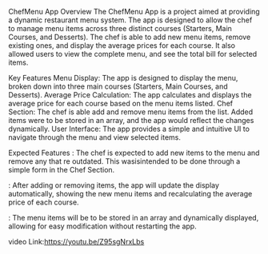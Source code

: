 ChefMenu App Overview The ChefMenu App is a project aimed at providing a dynamic restaurant menu system. The app is designed to allow the chef to manage menu items across three distinct courses (Starters, Main Courses, and Desserts). The chef is able to add new menu items, remove existing ones, and display the average prices for each course. It also allowed users to view the complete menu, and see the total bill for selected items.

Key Features Menu Display: The app is designed to display the menu, broken down into three main courses (Starters, Main Courses, and Desserts). Average Price Calculation: The app calculates and displays the average price for each course based on the menu items listed. Chef Section: The chef is able add and remove menu items from the list. Added items were to be stored in an array, and the app would reflect the changes dynamically. User Interface: The app provides a simple and intuitive UI to navigate through the menu and view selected items.

Expected Features : The chef is expected to add new items to the menu and remove any that re outdated. This wasisintended to be done through a simple form in the Chef Section.

: After adding or removing items, the app will update the display automatically, showing the new menu items and recalculating the average price of each course.

: The menu items will be to be stored in an array and dynamically displayed, allowing for easy modification without restarting the app.

video Link:https://youtu.be/Z95sgNrxLbs
